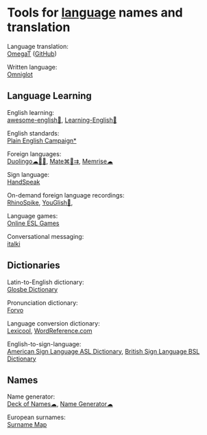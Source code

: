 
# Tools for [language](https://gainedin.site/language/) names and translation

Language translation:  
[OmegaT](https://omegat.org/) ([GitHub](https://github.com/omegat-org/omegat))

Written language:  
[Omniglot](https://www.omniglot.com/index.htm)

## Language Learning

English learning:  
[awesome-english💩](https://github.com/yvoronoy/awesome-english),
[Learning-English💩](https://github.com/Ventsislav-Yordanov/Learning-English)

English standards:  
[Plain English Campaign*](https://www.plainenglish.co.uk/)

Foreign languages:  
[Duolingo☁🍎🤖](https://www.duolingo.com/),
[Mate⌘🍎⇉](https://gikken.co/mate-translate/),
[Memrise☁](https://www.memrise.com/)

Sign language:  
[HandSpeak](https://www.handspeak.com/)

On-demand foreign language recordings:  
[RhinoSpike](https://rhinospike.com/),
[YouGlish🔌](https://youglish.com/),

Language games:  
[Online ESL Games](https://www.gamestolearnenglish.com/)

Conversational messaging:  
[italki](https://www.italki.com/)

## Dictionaries

Latin-to-English dictionary:  
[Glosbe Dictionary](https://glosbe.com/)

Pronunciation dictionary:  
[Forvo](https://forvo.com/)

Language conversion dictionary:  
[Lexicool](https://www.lexicool.com/),
[WordReference.com](https://www.wordreference.com/)

English-to-sign-language:  
[American Sign Language ASL Dictionary](https://www.signasl.org/),
[British Sign Language BSL Dictionary](https://www.signbsl.com/)

## Names

Name generator:  
[Deck of Names☁](https://deckofnames.com/),
[Name Generator☁](https://commentpicker.com/random-name-generator.php)

European surnames:  
[Surname Map](https://www.surnamemap.eu/)
